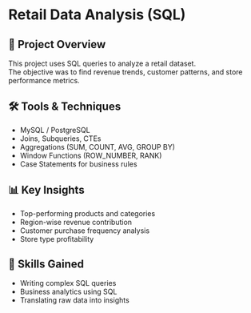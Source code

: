 # Retail Data Analysis (SQL)

## 📌 Project Overview
This project uses SQL queries to analyze a retail dataset.  
The objective was to find revenue trends, customer patterns, and store performance metrics.

## 🛠️ Tools & Techniques
- MySQL / PostgreSQL
- Joins, Subqueries, CTEs
- Aggregations (SUM, COUNT, AVG, GROUP BY)
- Window Functions (ROW_NUMBER, RANK)
- Case Statements for business rules

## 📊 Key Insights
- Top-performing products and categories
- Region-wise revenue contribution
- Customer purchase frequency analysis
- Store type profitability

## 🚀 Skills Gained
- Writing complex SQL queries
- Business analytics using SQL
- Translating raw data into insights

